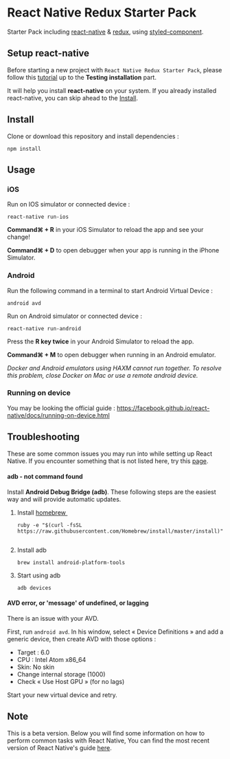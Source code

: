 # React Native Redux Starter Pack

Starter Pack including [react-native](https://github.com/facebook/react-native) & [redux](https://github.com/reactjs/redux), using [styled-component](https://github.com/styled-components/styled-components).

## Setup react-native

Before starting a new project with `React Native Redux Starter Pack`, please follow this [tutorial](https://facebook.github.io/react-native/releases/next/docs/getting-started.html) up to the **Testing installation** part.

It will help you install **react-native** on your system. If you already installed react-native, you can skip ahead to the [Install](#Install).

## Install

Clone or download this repository and install dependencies :

```
npm install
```

## Usage

### iOS

Run on IOS simulator or connected device :

```
react-native run-ios
```

**Command⌘ + R**  in your iOS Simulator to reload the app and see your change!

**Command⌘ + D** to open debugger when your app is running in the iPhone Simulator.

### Android 

Run the following command in a terminal to start Android Virtual Device :

```
android avd
```

Run on Android simulator or connected device :

```
react-native run-android
```

Press the **R key twice** in your Android Simulator to reload the app.

**Command⌘  +  M** to open debugger when running in an Android emulator.

*Docker and Android emulators using HAXM cannot run together. To resolve this problem, close Docker on Mac or use a remote android device.*

### Running on device

You may be looking the official guide : https://facebook.github.io/react-native/docs/running-on-device.html

## Troubleshooting

These are some common issues you may run into while setting up React Native. If you encounter something that is not listed here, try this [page](https://github.com/facebook/react-native/blob/master/docs/Troubleshooting.md).

#### adb - not command found

Install **Android Debug Bridge (adb)**. These following steps are the easiest way and will provide automatic updates.

1. Install [homebrew ](https://brew.sh/) 
    
    `ruby -e "$(curl -fsSL https://raw.githubusercontent.com/Homebrew/install/master/install)" `
        
2. Install adb

    `brew install android-platform-tools `
    
3. Start using adb 

    `adb devices `

#### AVD error, or 'message' of undefined, or lagging

There is an issue with your AVD. 

First, run `android avd`. In his window, select « Device Definitions » and add a generic device, then create AVD with those options :
* Target : 6.0
* CPU : Intel Atom x86_64
* Skin: No skin
* Change internal storage (1000)
* Check « Use Host GPU » (for no lags)

Start your new virtual device and retry.

## Note

This is a beta version.
Below you will find some information on how to perform common tasks with React Native,
You can find the most recent version of React Native's guide [here](https://facebook.github.io/react-native/releases/next/docs/getting-started.html).
